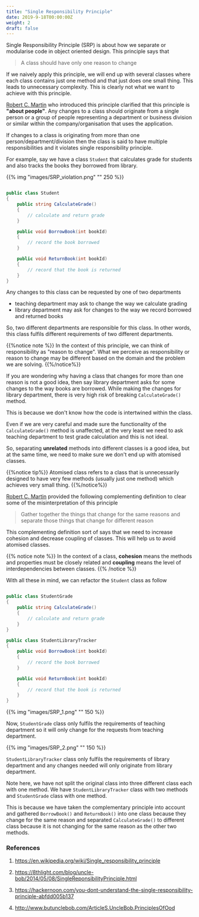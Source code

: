 ```yaml
---
title: "Single Responsibility Principle"
date: 2019-9-18T00:00:00Z
weight: 2
draft: false
---
```



Single Responsibility Principle (SRP) is about how we separate or modularise code in object oriented design. This principle says that 

> A class should have only one reason to change

If we naively apply this principle, we will end up with several classes where each class contains just one method and that just does one small thing. This leads to unnecessary complexity. This is clearly not what we want to achieve with this principle.

[Robert C. Martin](https://en.wikipedia.org/wiki/Robert_C._Martin) who introduced this principle clarified that this principle is **"about people"**. Any changes to a class should originate from a single person or a group of people representing a department or business division or similar within the company/organisation that uses the application.

If changes to a class is originating from more than one person/department/division then the class is said to have multiple responsibilities and it violates single responsibility principle.

For example, say we have a class `Student` that calculates grade for students and also tracks the books they borrowed from library. 

{{% img "images/SRP_violation.png" "" 250 %}}

``` csharp

public class Student
{
    public string CalculateGrade()
    {
        // calculate and return grade
    }

    public void BorrowBook(int bookId)
    {
        // record the book borrowed
    }

    public void ReturnBook(int bookId)
    {
        // record that the book is returned
    }
}

```

Any changes to this class can be requested by one of two departments

* teaching department may ask to change the way we calculate grading
* library department may ask for changes to the way we record borrowed and returned books

So, two different departments are responsible for this class. In other words, this class fulfils different requirements of two different departments.

{{%notice note %}}
In the context of this principle, we can think of responsibility as "reason to change". What we perceive as responsibility or reason to change may be different based on the domain and the problem we are solving.
{{%/notice%}}

If you are wondering why having a class that changes for more than one reason is not a good idea, then say library department asks for some changes to the way books are borrowed. While making the changes for library department, there is very high risk of breaking `CalculateGrade()` method.

This is because we don't know how the code is intertwined within the class. 

Even if we are very careful and made sure the functionality of the `CalculateGrade()` method is unaffected, at the very least we need to ask teaching department to test grade calculation and this is not ideal.

So, separating **unrelated** methods into different classes is a good idea, but at the same time, we need to make sure we don't end up with atomised classes.

{{%notice tip%}}
Atomised class refers to a class that is unnecessarily designed to have very few methods (usually just one method) which achieves very small thing.
{{%/notice%}}

[Robert C. Martin](https://en.wikipedia.org/wiki/Robert_C._Martin) provided the following complementing definition to clear some of the misinterpretation of this principle

> Gather together the things that change for the same reasons and separate those things that change for different reason

This complementing definition sort of says that we need to increase cohesion and decrease coupling of classes. This will help us to avoid atomised classes.

{{% notice note %}}
In the context of a class, **cohesion** means the methods and properties must be closely related and **coupling** means the level of interdependencies between classes.
{{% /notice %}}


With all these in mind, we can refactor the `Student` class as follow

``` csharp

public class StudentGrade
{
    public string CalculateGrade()
    {
        // calculate and return grade
    }
}

```

``` csharp
public class StudentLibraryTracker
{
    public void BorrowBook(int bookId)
    {
        // record the book borrowed
    }

    public void ReturnBook(int bookId)
    {
        // record that the book is returned
    }
}
```

{{% img "images/SRP_1.png" "" 150 %}}

Now, `StudentGrade` class only fulfils the requirements of teaching department so it will only change for the requests from teaching department.

{{% img "images/SRP_2.png" "" 150 %}}

`StudentLibraryTracker` class only fulfils the requirements of library department and any changes needed will only originate from library department.

Note here, we have not split the original class into three different class each with one method. We have `StudentLibraryTracker` class with two methods and `StudentGrade` class with one method. 

This is because we have taken the complementary principle into account and gathered `BorrowBook()` and `ReturnBook()` into one class because they change for the same reason and separated `CalculateGrade()` to different class because it is not changing for the same reason as the other two methods.


### References
1. https://en.wikipedia.org/wiki/Single_responsibility_principle

2. https://8thlight.com/blog/uncle-bob/2014/05/08/SingleReponsibilityPrinciple.html

3. https://hackernoon.com/you-dont-understand-the-single-responsibility-principle-abfdd005b137

4. http://www.butunclebob.com/ArticleS.UncleBob.PrinciplesOfOod